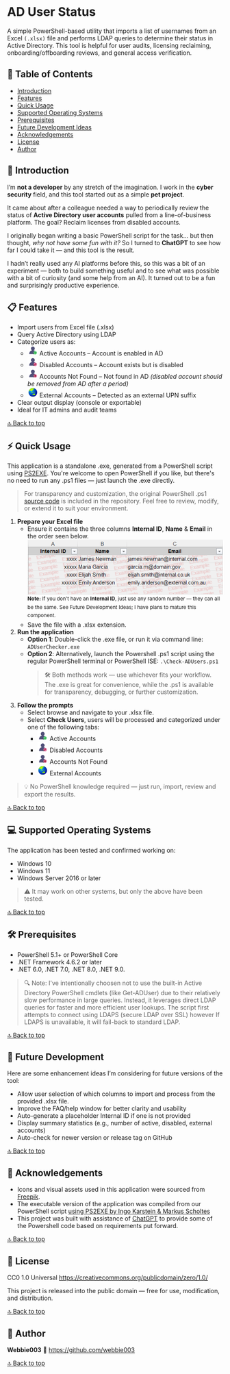 # AD User Status
A simple PowerShell-based utility that imports a list of usernames from an Excel ```(.xlsx)``` file and performs LDAP queries to determine their status in Active Directory. This tool is helpful for user audits, licensing reclaiming, onboarding/offboarding reviews, and general access verification.

## 📑 Table of Contents
- [Introduction](#-introduction)
- [Features](#-features)
- [Quick Usage](#-quick-usage)
- [Supported Operating Systems](#-supported-operating-systems)
- [Prerequisites](#%EF%B8%8F-prerequisites)
- [Future Development Ideas](#-future-development)
- [Acknowledgements](#-acknowledgements)
- [License](#-license)
- [Author](#-author)

## 🧾 Introduction
I’m **not a developer** by any stretch of the imagination. I work in the **cyber security** field, and this tool started out as a simple **pet project**.

It came about after a colleague needed a way to periodically review the status of **Active Directory user accounts** pulled from a line-of-business platform. The goal? Reclaim licenses from disabled accounts.

I originally began writing a basic PowerShell script for the task... but then thought, *why not have some fun with it?* So I turned to **ChatGPT** to see how far I could take it — and this tool is the result.

I hadn’t really used any AI platforms before this, so this was a bit of an experiment — both to build something useful and to see what was possible with a bit of curiosity (and some help from an AI). It turned out to be a fun and surprisingly productive experience.

## 📋 Features
- Import users from Excel file (.xlsx)
- Query Active Directory using LDAP
- Categorize users as:
  + ![Example Import Format](images/Enabled_24px.png) Active Accounts – Account is enabled in AD
  + ![Example Import Format](images/Disabled_24px.png) Disabled Accounts – Account exists but is disabled
  + ![Example Import Format](images/NotFound_24px.png) Accounts Not Found – Not found in AD *(disabled account should be removed from AD after a period)*
  + ![Example Import Format](images/External_24px.png) External Accounts – Detected as an external UPN suffix
- Clear output display (console or exportable)
- Ideal for IT admins and audit teams

[🔝 Back to top](#ad-user-status)

## ⚡ Quick Usage
This application is a standalone .exe, generated from a PowerShell script using [PS2EXE](https://github.com/MScholtes/PS2EXE). You're welcome to open PowerShell if you like, but there's no need to run any .ps1 files — just launch the .exe directly.
> For transparency and customization, the original PowerShell .ps1 [source code](./AD%20User%20Status.ps1) is included in the repository. Feel free to review, modify, or extend it to suit your environment.
1. **Prepare your Excel file**
   - Ensure it contains the three columns **Internal ID**, **Name** & **Email** in the order seen below.
   ![Example Import Format](images/Template%20Example%20Edited.png) \
   <sup>**Note:** If you don't have an **Internal ID**, just use any random number — they can all be the same. See Future Development Ideas; I have plans to mature this component.</sup>
   - Save the file with a .xlsx extension.
2. **Run the application**
   - **Option 1**: Double-click the .exe file, or run it via command line: ```ADUserChecker.exe``` 
   - **Option 2**: Alternatively, launch the Powershell .ps1 script using the regular PowerShell terminal or PowerShell ISE: ```.\Check-ADUsers.ps1```
      > 🛠️ Both methods work — use whichever fits your workflow. The .exe is great for convenience, while the .ps1 is available for transparency, debugging, or further customization.
4. **Follow the prompts**
   - Select browse and navigate to your .xlsx file.
   - Select **Check Users**, users will be processed and categorized under one of the following tabs:
     + ![Example Import Format](images/Enabled_24px.png) Active Accounts
     + ![Example Import Format](images/Disabled_24px.png) Disabled Accounts
     + ![Example Import Format](images/NotFound_24px.png) Accounts Not Found
     + ![Example Import Format](images/External_24px.png) External Accounts
> 💡 No PowerShell knowledge required — just run, import, review and export the results.

[🔝 Back to top](#ad-user-status)

## 💻 Supported Operating Systems
The application has been tested and confirmed working on:
- Windows 10
- Windows 11
- Windows Server 2016 or later
> ⚠️ It may work on other systems, but only the above have been tested.

[🔝 Back to top](#ad-user-status)

## 🛠️ Prerequisites
- PowerShell 5.1+ or PowerShell Core
- .NET Framework 4.6.2 or later
- .NET 6.0, .NET 7.0, .NET 8.0, .NET 9.0.
> 🔍 Note: I've intentionally choosen not to use the built-in Active Directory PowerShell cmdlets (like Get-ADUser) due to their relatively slow performance in large queries. Instead, it leverages direct LDAP queries for faster and more efficient user lookups. The script first attempts to connect using LDAPS (secure LDAP over SSL) however If LDAPS is unavailable, it will fail-back to standard LDAP.

[🔝 Back to top](#ad-user-status)

## 🧠 Future Development
Here are some enhancement ideas I’m considering for future versions of the tool:
- Allow user selection of which columns to import and process from the provided .xlsx file.
- Improve the FAQ/help window for better clarity and usability
- Auto-generate a placeholder Internal ID if one is not provided
- Display summary statistics (e.g., number of active, disabled, external accounts)
- Auto-check for newer version or release tag on GitHub

[🔝 Back to top](#ad-user-status)

## 🙏 Acknowledgements
- Icons and visual assets used in this application were sourced from [Freepik](https://www.freepik.com). 
- The executable version of the application was compiled from our PowerShell script [using PS2EXE by Ingo Karstein & Markus Scholtes](https://github.com/MScholtes/PS2EXE)
- This project was built with assistance of [ChatGPT](https://openai.com/chatgpt) to provide some of the Powershell code based on requirements put forward.

[🔝 Back to top](#ad-user-status)

## 📝 License
CC0 1.0 Universal
https://creativecommons.org/publicdomain/zero/1.0/

This project is released into the public domain — free for use, modification, and distribution.

[🔝 Back to top](#ad-user-status)

## 🧙 Author
**Webbie003**
🔗 https://github.com/webbie003

[🔝 Back to top](#ad-user-status)
